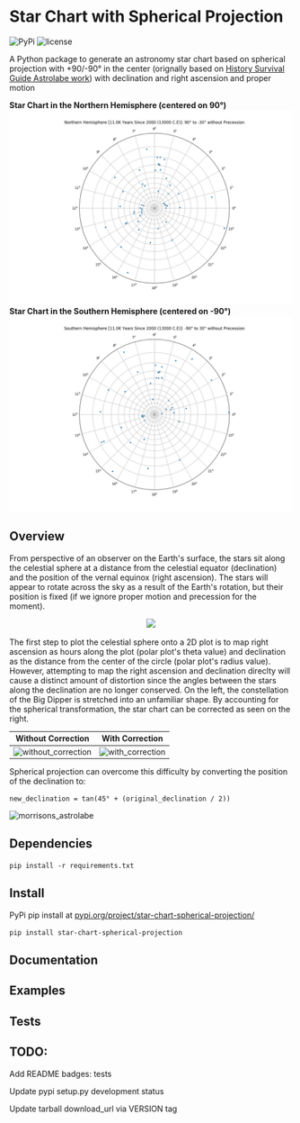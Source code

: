 # Star Chart with Spherical Projection

![PyPi](https://img.shields.io/pypi/v/star-chart-spherical-projection)
![license](https://img.shields.io/github/license/cyschneck/Star-Chart-Spherical-Projection)

A Python package to generate an astronomy star chart based on spherical projection with +90/-90° in the center (orignally based on [History Survival Guide Astrolabe work](https://github.com/cyschneck/History-Survival-Guide/tree/master/page_x_astrolabe)) with declination and right ascension and proper motion

__Star Chart in the Northern Hemisphere (centered on 90°)__
![north_star_chart_without_precession_without_labels+png](https://github.com/cyschneck/History-Survival-Guide/blob/master/page_x_astrolabe/generate_star_chart_outputs/star_chart_north_without_precession_without_labels.png) 
__Star Chart in the Southern Hemisphere (centered on -90°)__
![south_star_chart_without_precession_without_labels+png](https://github.com/cyschneck/History-Survival-Guide/blob/master/page_x_astrolabe/generate_star_chart_outputs/star_chart_south_without_precession_without_labels.png)

## Overview

 From perspective of an observer on the Earth's surface, the stars sit along the celestial sphere at a distance from the celestial equator (declination) and the position of the vernal equinox (right ascension). The stars will appear to rotate across the sky as a result of the Earth's rotation, but their position is fixed (if we ignore proper motion and precession for the moment).
 
 <p align="center">
  <img src="https://upload.wikimedia.org/wikipedia/commons/1/12/Earth_within_celestial_sphere.gif" />
</p>

The first step to plot the celestial sphere onto a 2D plot is to map right ascension as hours along the plot (polar plot's theta value) and declination as the distance from the center of the circle (polar plot's radius value). However, attempting to map the right ascension and declination direclty will cause a distinct amount of distortion since the angles between the stars along the declination are no longer conserved. On the left, the constellation of the Big Dipper is stretched into an unfamiliar shape. By accounting for the spherical transformation, the star chart can be corrected as seen on the right.

| Without Correction | With Correction |
| ------------- | ------------- |
| ![without_correction](https://user-images.githubusercontent.com/22159116/202333014-a53f1176-182f-43c7-ab92-266d15d8c563.jpg) | ![with_correction](https://user-images.githubusercontent.com/22159116/202333015-493619f4-a5b8-4614-8b32-54225d7fad02.png) |

Spherical projection can overcome this difficulty by converting the position of the declination to:
```
new_declination = tan(45° + (original_declination / 2))
```
![morrisons_astrolabe](https://user-images.githubusercontent.com/22159116/202336728-dc290bfa-44f5-4947-9a08-93f70286436e.jpg)

## Dependencies

```
pip install -r requirements.txt
```

## Install

PyPi pip install at [pypi.org/project/star-chart-spherical-projection/](https://pypi.org/project/star-chart-spherical-projection/)

```
pip install star-chart-spherical-projection
```

## Documentation

## Examples

## Tests

## TODO:

Add README badges: tests

Update pypi setup.py development status

Update tarball download_url via VERSION tag

